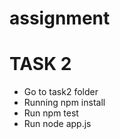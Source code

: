 # assignment

# TASK 2

- Go to task2 folder
- Running npm install
- Run npm test
- Run node app.js
